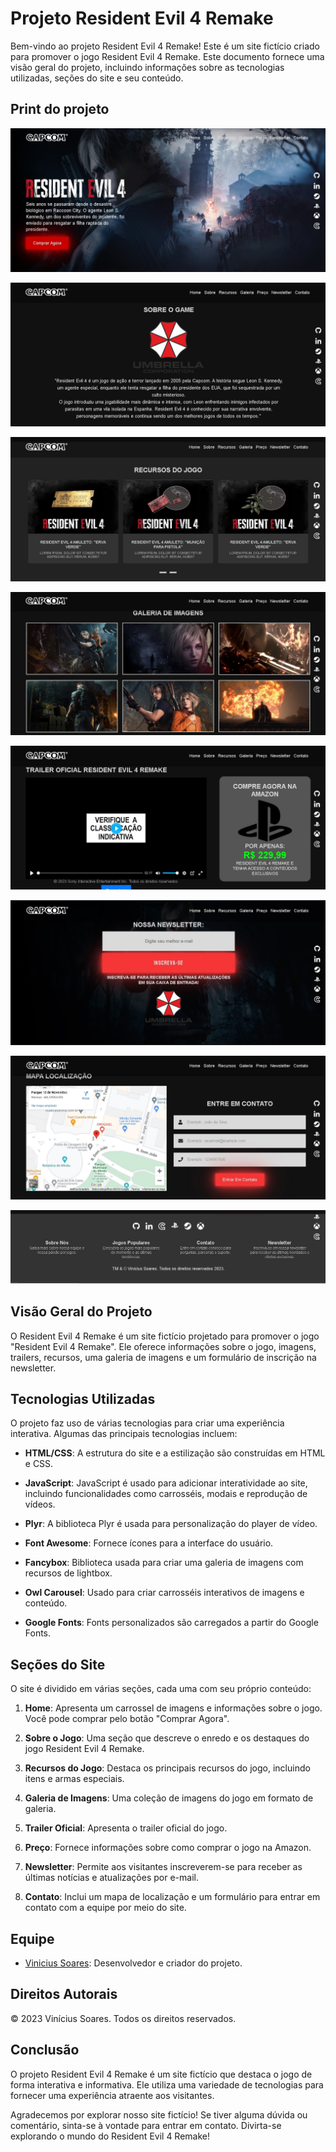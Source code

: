 
# Projeto Resident Evil 4 Remake

Bem-vindo ao projeto Resident Evil 4 Remake! Este é um site fictício criado para promover o jogo Resident Evil 4 Remake. Este documento fornece uma visão geral do projeto, incluindo informações sobre as tecnologias utilizadas, seções do site e seu conteúdo.

## Print do projeto

![Resident Evil 4 Remake](img-print-projeto/resident-evil-4-remake-01.jpg)

![Resident Evil 4 Remake](img-print-projeto/resident-evil-4-remake-02.jpg)

![Resident Evil 4 Remake](img-print-projeto/resident-evil-4-remake-03.jpg)

![Resident Evil 4 Remake](img-print-projeto/resident-evil-4-remake-04.jpg)

![Resident Evil 4 Remake](img-print-projeto/resident-evil-4-remake-05.jpg)

![Resident Evil 4 Remake](img-print-projeto/resident-evil-4-remake-06.jpg)

![Resident Evil 4 Remake](img-print-projeto/resident-evil-4-remake-07.jpg)

![Resident Evil 4 Remake](img-print-projeto/resident-evil-4-remake-08.jpg)

## Visão Geral do Projeto

O Resident Evil 4 Remake é um site fictício projetado para promover o jogo "Resident Evil 4 Remake". Ele oferece informações sobre o jogo, imagens, trailers, recursos, uma galeria de imagens e um formulário de inscrição na newsletter.

## Tecnologias Utilizadas

O projeto faz uso de várias tecnologias para criar uma experiência interativa. Algumas das principais tecnologias incluem:

- **HTML/CSS**: A estrutura do site e a estilização são construídas em HTML e CSS.

- **JavaScript**: JavaScript é usado para adicionar interatividade ao site, incluindo funcionalidades como carrosséis, modais e reprodução de vídeos.

- **Plyr**: A biblioteca Plyr é usada para personalização do player de vídeo.

- **Font Awesome**: Fornece ícones para a interface do usuário.

- **Fancybox**: Biblioteca usada para criar uma galeria de imagens com recursos de lightbox.

- **Owl Carousel**: Usado para criar carrosséis interativos de imagens e conteúdo.

- **Google Fonts**: Fonts personalizados são carregados a partir do Google Fonts.

## Seções do Site

O site é dividido em várias seções, cada uma com seu próprio conteúdo:

1. **Home**: Apresenta um carrossel de imagens e informações sobre o jogo. Você pode comprar pelo botão "Comprar Agora".

2. **Sobre o Jogo**: Uma seção que descreve o enredo e os destaques do jogo Resident Evil 4 Remake.

3. **Recursos do Jogo**: Destaca os principais recursos do jogo, incluindo itens e armas especiais.

4. **Galeria de Imagens**: Uma coleção de imagens do jogo em formato de galeria.

5. **Trailer Oficial**: Apresenta o trailer oficial do jogo.

6. **Preço**: Fornece informações sobre como comprar o jogo na Amazon.

7. **Newsletter**: Permite aos visitantes inscreverem-se para receber as últimas notícias e atualizações por e-mail.

8. **Contato**: Inclui um mapa de localização e um formulário para entrar em contato com a equipe por meio do site.

## Equipe

- [Vinicius Soares](https://github.com/viniciussilvaspw): Desenvolvedor e criador do projeto.

## Direitos Autorais

© 2023 Vinícius Soares. Todos os direitos reservados.

## Conclusão

O projeto Resident Evil 4 Remake é um site fictício que destaca o jogo de forma interativa e informativa. Ele utiliza uma variedade de tecnologias para fornecer uma experiência atraente aos visitantes.

Agradecemos por explorar nosso site fictício! Se tiver alguma dúvida ou comentário, sinta-se à vontade para entrar em contato. Divirta-se explorando o mundo do Resident Evil 4 Remake!